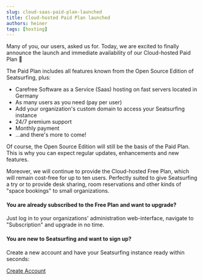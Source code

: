 ```yaml
---
slug: cloud-saas-paid-plan-launched
title: Cloud-hosted Paid Plan launched
authors: heiner
tags: [hosting]
---
```


Many of you, our users, asked us for. Today, we are excited to finally announce the launch and immediate availability of our Cloud-hosted Paid Plan 🤩 

The Paid Plan includes all features known from the Open Source Edition of Seatsurfing, plus:

<!-- truncate -->

<ul class="blue-dots">
    <li>Carefree Software as a Service (Saas) hosting on fast servers located in Germany</li>
    <li>As many users as you need (pay per user)</li>
    <li>Add your organization's custom domain to access your Seatsurfing instance</li>
    <li>24/7 premium support</li>
    <li>Monthly payment</li>
    <li>...and there's more to come!</li>
</ul>

Of course, the Open Source Edition will still be the basis of the Paid Plan. This is why you can expect regular updates, enhancements and new features.

Moreover, we will continue to provide the Cloud-hosted Free Plan, which will remain cost-free for up to ten users. Perfectly suited to give Seatsurfing a try or to provide desk sharing, room reservations and other kinds of "space bookings" to small organizations.

#### You are already subscribed to the Free Plan and want to upgrade?
Just log in to your organizations' administration web-interface, navigate to "Subscription" and upgrade in no time.

#### You are new to Seatsurfing and want to sign up?
Create a new account and have your Seatsurfing instance ready within seconds:

<a href="/sign-up/" class="button button--primary button--lg button-gradient">Create Account</a>
